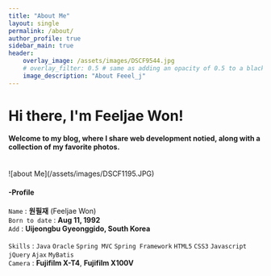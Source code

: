 ```yaml
---
title: "About Me"
layout: single
permalink: /about/
author_profile: true
sidebar_main: true
header:
    overlay_image: /assets/images/DSCF9544.jpg
    # overlay_filter: 0.5 # same as adding an opacity of 0.5 to a black background
    image_description: "About Feeel_j"
---
```


# Hi there, I'm Feeljae Won!

#### Welcome to my blog, where I share web development notied, along with a collection of my favorite photos.
<br>
![about Me](/assets/images/DSCF1195.JPG)
<br>

#### -Profile
`Name` : **원필재** (Feeljae Won)<br>
`Born to date` : **Aug 11, 1992**<br>
`Add` : **Uijeongbu Gyeonggido, South Korea**<br><br>
`Skills` : `Java` `Oracle` `Spring MVC` `Spring Framework` `HTML5` `CSS3` `Javascript` `jQuery` `Ajax` `MyBatis`<br>
`Camera` : **Fujifilm X-T4**, **Fujifilm X100V**